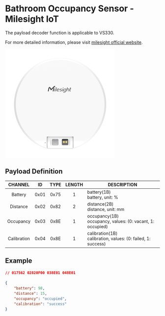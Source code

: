# Bathroom Occupancy Sensor - Milesight IoT

The payload decoder function is applicable to VS330.

For more detailed information, please visit [milesight official website](https://www.milesight-iot.com).

![VS330](VS330.png)

## Payload Definition

|   CHANNEL   |  ID  | TYPE | LENGTH | DESCRIPTION                                                      |
| :---------: | :--: | :--: | :----: | ---------------------------------------------------------------- |
|   Battery   | 0x01 | 0x75 |   1    | battery(1B)<br/>battery, unit: %                                 |
|  Distance   | 0x02 | 0x82 |   2    | distance(2B)<br/>distance, unit: mm                              |
|  Occupancy  | 0x03 | 0x8E |   1    | occupancy(1B)<br/>occupancy, values: (0: vacant, 1: occupied)    |
| Calibration | 0x04 | 0x8E |   1    | calibration(1B)<br/>calibration, values: (0: failed, 1: success) |

## Example

```json
// 017562 02820F00 038E01 048E01

{
    "battery": 98,
    "distance": 15,
    "occupancy": "occupied",
    "calibration": "success"
}
```
